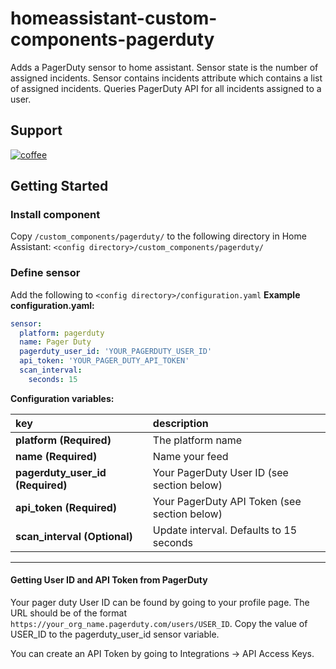 # homeassistant-custom-components-pagerduty
Adds a PagerDuty sensor to home assistant.
Sensor state is the number of assigned incidents.
Sensor contains incidents attribute which contains a list of assigned incidents.
Queries PagerDuty API for all incidents assigned to a user.

## Support
[![coffee](https://www.buymeacoffee.com/assets/img/custom_images/black_img.png)](https://www.buymeacoffee.com/jmacri)

## Getting Started

### Install component
Copy `/custom_components/pagerduty/` to the following directory in Home Assistant:
`<config directory>/custom_components/pagerduty/`

### Define sensor
Add the following to `<config directory>/configuration.yaml`
**Example configuration.yaml:**

```yaml
sensor:
  platform: pagerduty
  name: Pager Duty
  pagerduty_user_id: 'YOUR_PAGERDUTY_USER_ID'
  api_token: 'YOUR_PAGER_DUTY_API_TOKEN'
  scan_interval:
    seconds: 15
```

**Configuration variables:**

key | description
:--- | :---
**platform (Required)** | The platform name
**name (Required)** | Name your feed
**pagerduty_user_id (Required)** | Your PagerDuty User ID (see section below)
**api_token (Required)** | Your PagerDuty API Token (see section below)
**scan_interval (Optional)** | Update interval. Defaults to 15 seconds

***

#### Getting User ID and API Token from PagerDuty
Your pager duty User ID can be found by going to your profile page.
The URL should be of the format `https://your_org_name.pagerduty.com/users/USER_ID`. Copy the value of USER_ID to the pagerduty_user_id sensor variable.

You can create an API Token by going to Integrations -> API Access Keys.